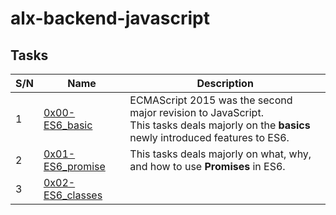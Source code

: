 # alx-backend-javascript

## Tasks
<table>
<thead>
<tr>
<th>S/N</th>
<th>Name</th>
<th>Description</th>
</tr>
</thead>
<tr>
<td>1</td>
<td><a href="https://github.com/ayobamy/alx-backend-javascript/tree/main/0x00-ES6_basic">0x00-ES6_basic</a></td>
<td>ECMAScript 2015 was the second major revision to JavaScript.<br/>This tasks deals majorly on the <b>basics</b> newly introduced features to ES6.</td>
</tr>
<tr>
<td>2</td>
<td><a href="https://github.com/ayobamy/alx-backend-javascript/tree/main/0x00-ES6_promise">0x01-ES6_promise</a></td>
<td>This tasks deals majorly on what, why, and how to use <b>Promises</b> in ES6.</td>
</tr>
<tr>
<td>3</td>
<td><a href="https://github.com/ayobamy/alx-backend-javascript/tree/main/0x00-ES6_classes">0x02-ES6_classes</a></td>
</tr>
</table>